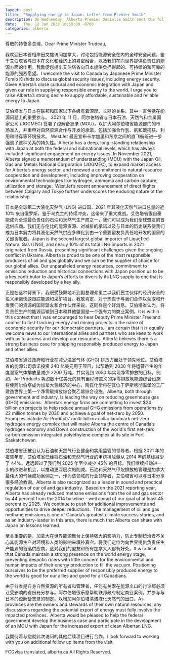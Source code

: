 ```yaml
---
layout: post
title:  "Supplying energy to Japan: Letter from Premier Smith"
description: On Wednesday, Alberta Premier Danielle Smith sent the following letter to Prime Minister Justin Trudeau about supplying affordable, sustainable and reliable energy to Japan.
date:   Thu, 12 Jan 2023 10:50:00 -0700
categories: alberta
---
```


尊敬的特鲁多总理，Dear Prime Minister Trudeau,

我欢迎日本首相岸田文雄访问加拿大，讨论包括能源安全在内的全球安全问题。鉴于艾伯塔省与日本在文化和经济上的紧密融合，以及我们在向世界提供负责任的能源方面的作用，我敦促您提出艾伯塔省向日本提供负担得起的、可持续的和可靠的能源的强烈愿望。I welcome the visit to Canada by Japanese Prime Minister Fumio Kishida to discuss global security issues, including energy security. Given Alberta’s close cultural and economic integration with Japan and given our role in supplying responsible energy to the world, I urge you to raise Alberta’s strong desire to supply affordable, sustainable and reliable energy to Japan.

艾伯塔省与日本在联邦和国家以下各级有着深厚、长期的关系，其中一直包括在能源问题上的重要参与。 2021 年 11 月，阿尔伯塔省与日本石油、天然气和金属国家公司 (JOGMEC) 签署了谅解备忘录 (MOU)，以扩大阿尔伯塔省能源部门的市场准入，并重申对自然资源合作与开发的承诺，包括加强合作氢、氨和碳捕获、利用和储存等环境技术。 WestJet 最近宣布卡尔加里和东京之间的直飞航班进一步强调了这种关系的持久性。Alberta has a deep, long-standing relationship with Japan at both the federal and subnational levels, which has always included significant engagement on energy issues. In November 2021, Alberta signed a memorandum of understanding (MOU) with the Japan Oil, Gas and Metals National Corporation (JOGMEC), to expand market access for Alberta’s energy sector, and renewed a commitment to natural resource cooperation and development, including improving cooperation on environmental technologies like hydrogen, ammonia and carbon capture, utilization and storage.  WestJet’s recent announcement of direct flights between Calgary and Tokyo further underscores the enduring nature of the relationship.

日本是全球第二大液化天然气 (LNG) 进口国，2021 年其液化天然气进口总量的近 10% 来自俄罗斯，鉴于乌克兰的持续冲突，这带来了重大挑战。艾伯塔省很自豪能成为全球最负责任的石油和天然气生产商之一，我们可以成为我们全球盟友的首选供应商。我们无与伦比的能源资源、对减排的承诺以及与日本的历史联系使我们成为日本努力将其液化天然气供应多样化到由一个重要盟友负责任地开发的国家的关键贡献者。Japan is the second largest global importer of Liquefied Natural Gas (LNG), and nearly 10% of its total LNG imports in 2021 originated from Russia, presenting significant challenges given the ongoing conflict in Ukraine. Alberta is proud to be one of the most responsible producers of oil and gas globally and we can be the supplier of choice for our global allies. Our unparalleled energy resources, commitment to emissions reduction and historical connections with Japan position us to be a key contributor to Japan’s efforts to diversify its LNG supply to one that is responsibly developed by a key ally.

正是在这种背景下，我很受鼓舞地听到副总理弗里兰以我们民主伙伴的经济安全的名义承诺快速跟踪能源和采矿项目。我敢肯定，对于热衷于与我们合作以获取和开发我们的资源的国际盟友和合作伙伴来说，这同样是个好消息。艾伯塔省认为，将负责任生产的能源运输到日本和其他盟国是一个强有力的商业案例。It is within this context that I was encouraged to hear Deputy Prime Minister Freeland commit to fast-tracking energy and mining projects in the name of economic security for our democratic partners. I am certain that it is equally welcome news to our international allies and partners who are keen to work with us to access and develop our resources.  Alberta believes there is a strong business case for shipping responsibly produced energy to Japan and other allies.

艾伯塔省通过政府和行业在减少温室气体 (GHG) 排放方面处于领先地位。艾伯塔省的能源公司承诺投资 240 亿美元用于项目，以帮助到 2030 年将运营产生的年度温室气体排放量减少 2200 万吨，并实现到 2050 年实现净零排放的目标。例如，Air Products 耗资数十亿美元的具有里程碑意义的净零排放氢能源综合设施将使阿尔伯塔成为加拿大氢经济的中心，陶氏化学将在其位于萨斯喀彻温堡的工厂建造世界上第一个净零碳排放综合聚乙烯综合设施。Alberta, both through government and industry, is leading the way on reducing greenhouse gas (GHG) emissions.  Alberta’s energy firms are committing to invest $24 billion on projects to help reduce annual GHG emissions from operations by 22 million tonnes by 2030 and achieve a goal of net-zero by 2050.   Examples include Air Products’ multi-billion-dollar landmark net-zero hydrogen energy complex that will make Alberta the centre of Canada’s hydrogen economy and Dow’s construction of the world's first net-zero carbon emission integrated polyethylene complex at its site in Fort Saskatchewan.

艾伯塔省还被公认为石油和天然气行业健全和实用监管的领导者。根据 2021 年的报告年度，艾伯塔省已经将石油和天然气行业的甲烷排放量从 2014 年的基线减少了 44%，远远超过了我们到 2025 年至少减少 45% 的目标。我们继续推动进一步的改进和机会，以推动更深层次的削减。石油和天然气甲烷排放的管理是加拿大最伟大的气候成功案例之一，作为该领域的行业领导者，艾伯塔省可以与日本分享很多经验教训。Alberta is also recognized as a leader in sound and practical regulation of our oil and gas industry.  Based on the 2021 reporting year, Alberta has already reduced methane emissions from the oil and gas sector by 44 percent from the 2014 baseline – well ahead of our goal of at least 45 percent by 2025.  We continue to push for additional improvements and opportunities to drive deeper reductions.  The management of oil and gas methane emissions is one of Canada’s greatest climate success stories, and as an industry-leader in this area, there is much that Alberta can share with Japan on lessons learned.

至关重要的是，加拿大在世界能源舞台上保持强大的影响力，防止专制统治者不关心其能源生产对环境和人类的影响来填补真空。将我们定位为向世界提供负责任生产能源的首选供应商，这对我们的盟友和所有加拿大人都有好处。It is critical that Canada maintain a strong presence on the world energy stage, preventing despotic rulers with little concern for the environmental and human impacts of their energy production to fill the vacuum. Positioning ourselves to be the preferred supplier of responsibly produced energy to the world is good for our allies and good for all Canadians.

由于各省是自身自然资源的所有者和管理者，任何有关潜在能源出口的讨论都必须让受影响的省份充分参与。阿尔伯塔很乐意帮助联邦政府制定商业案例，并参与与日本的谅解备忘录的制定，以增加阿尔伯塔清洁液化天然气的出口。As provinces are the owners and stewards of their own natural resources, any discussions regarding the potential export of energy must fully involve the impacted provinces.  Alberta would be pleased to help the federal government develop the business case and participate in the development of an MOU with Japan for the increased export of clean Albertan LNG.

我期待着与您就此次访问的其他后续项目进行合作。I look forward to working with you on additional follow up items from the visit.

FCGvisa translated, alberta.ca All Rights Reserved.
